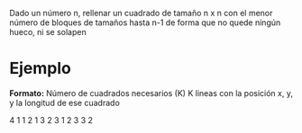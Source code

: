 Dado un número n, rellenar un cuadrado de tamaño n x n con el menor número de
bloques de tamaños hasta n-1 de forma que no quede ningún hueco, ni se solapen

# Ejemplo
**Formato:**
Número de cuadrados necesarios (K)
K lineas con la posición x, y, y la longitud de ese cuadrado

4
1 1 2
1 3 2
3 1 2
3 3 2
